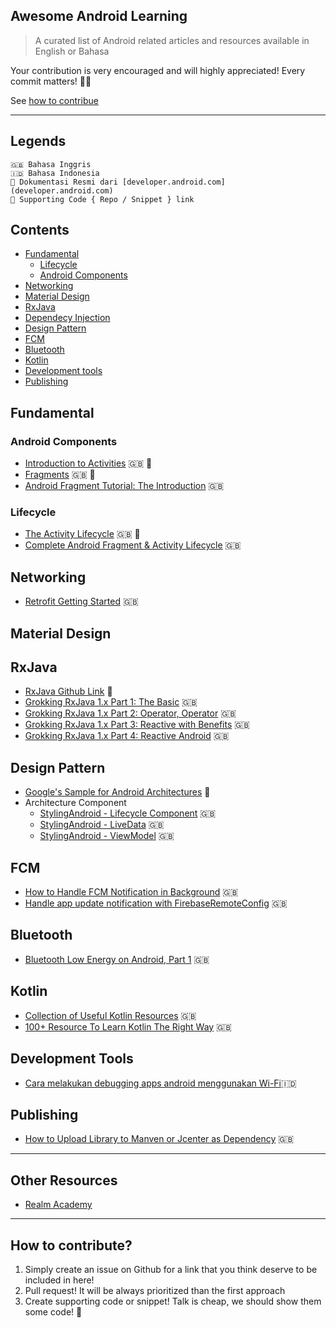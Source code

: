 ## Awesome Android Learning

> A curated list of Android related articles and resources available in English or Bahasa 

Your contribution is very encouraged and will highly appreciated! Every commit matters! 💪💪

See [how to contribue](#how-to-contribute)

---

## Legends

```
🇬🇧 Bahasa Inggris
🇮🇩 Bahasa Indonesia
🌟 Dokumentasi Resmi dari [developer.android.com](developer.android.com)
🐙 Supporting Code { Repo / Snippet } link 
```

## Contents

- [Fundamental](#fundamental)
    - [Lifecycle](#lifecycle)
    - [Android Components](#android-components)
- [Networking](#networking)    
- [Material Design](#material-design)   
- [RxJava](#rxjava)
- [Dependecy Injection](#dependency-injection)
- [Design Pattern](#design-pattern)
- [FCM](#fcm)
- [Bluetooth](#bluetooth)
- [Kotlin](#kotlin)
- [Development tools](#development-tools)
- [Publishing](#publishing)

 
## Fundamental 

### Android Components

- [Introduction to Activities](https://developer.android.com/guide/components/activities/intro-activities.html) 🇬🇧 🌟
- [Fragments](https://developer.android.com/guide/components/fragments.html) 🇬🇧 🌟
- [Android Fragment Tutorial: The Introduction](https://www.raywenderlich.com/149112/android-fragments-tutorial-introduction) 🇬🇧

### Lifecycle

- [The Activity Lifecycle](https://developer.android.com/guide/components/activities/activity-lifecycle.html) 🇬🇧 🌟
- [Complete Android Fragment & Activity Lifecycle](https://github.com/xxv/android-lifecycle) 🇬🇧

## Networking

- [Retrofit Getting Started](https://futurestud.io/tutorials/retrofit-getting-started-and-android-client) 🇬🇧

## Material Design

## RxJava

- [RxJava Github Link](https://github.com/ReactiveX/RxJava) 🐙
- [Grokking RxJava 1.x Part 1: The Basic](http://blog.danlew.net/2014/09/15/grokking-rxjava-part-1/) 🇬🇧
- [Grokking RxJava 1.x Part 2: Operator, Operator](http://blog.danlew.net/2014/09/22/grokking-rxjava-part-2/) 🇬🇧
- [Grokking RxJava 1.x Part 3: Reactive with Benefits](http://blog.danlew.net/2014/09/30/grokking-rxjava-part-3/) 🇬🇧
- [Grokking RxJava 1.x Part 4: Reactive Android](http://blog.danlew.net/2014/10/08/grokking-rxjava-part-4/) 🇬🇧

## Design Pattern

- [Google's Sample for Android Architectures](https://github.com/googlesamples/android-architecture) 🐙
- Architecture Component
	- [StylingAndroid - Lifecycle Component](https://blog.stylingandroid.com/architecture-components-lifecycle/) 🇬🇧
	- [StylingAndroid - LiveData](https://blog.stylingandroid.com/architecture-components-livedata/) 🇬🇧
	- [StylingAndroid - ViewModel](https://blog.stylingandroid.com/architecture-components-viewmodel/) 🇬🇧

## FCM

- [How to Handle FCM Notification in Background](https://medium.com/@shayan.ta69/how-to-handle-fcm-notification-in-backgrounded-android-applications-29229c4f9975) 🇬🇧
- [Handle app update notification with FirebaseRemoteConfig](https://medium.com/@sembozdemir/force-your-users-to-update-your-app-with-using-firebase-33f1e0bcec5a) 🇬🇧

## Bluetooth

- [Bluetooth Low Energy on Android, Part 1](https://www.bignerdranch.com/blog/bluetooth-low-energy-part-1/?utm_source=Android+Weekly&utm_campaign=7ece125827-android-weekly-268&utm_medium=email&utm_term=0_4eb677ad19-7ece125827-338084081) 🇬🇧

## Kotlin

- [Collection of Useful Kotlin Resources](https://kotlin.link/) 🇬🇧
- [100+ Resource To Learn Kotlin The Right Way](https://superkotlin.com/resources-learn-kotlin/) 🇬🇧

## Development Tools

- [Cara melakukan debugging apps android menggunakan Wi-Fi](https://aliqornanblog.wordpress.com/?p=807)🇮🇩

## Publishing

- [How to Upload Library to Manven or Jcenter as Dependency](https://inthecheesefactory.com/blog/how-to-upload-library-to-jcenter-maven-central-as-dependency/en) 🇬🇧

--- 

## Other Resources

- [Realm Academy](https://academy.realm.io/section/android)

---

## How to contribute?

1. Simply create an issue on Github for a link that you think deserve to be included in here!
2. Pull request! It will be always prioritized than the first approach
3. Create supporting code or snippet! Talk is cheap, we should show them some code! 🐙


